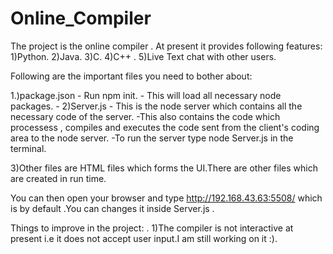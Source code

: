# Online_Compiler

The project is the online compiler .
At present it provides following features:
1)Python.
2)Java.
3)C.
4)C++ .
5)Live Text chat with other users.

Following are the important files you need to bother about:

1.)package.json - Run npm init. 
                - This will load all necessary node packages.
                - 
2)Server.js   - This is the node server which contains all the necessary code of the server.
               -This also contains the code which processess , compiles and executes the code sent from the client's coding area to the node server.
               -To run the server type node Server.js in the terminal.
               
3)Other files are HTML files which forms the UI.There are other files which are created in run time.


You can then open your browser and type http://192.168.43.63:5508/ which is by default .You can changes it inside Server.js .


Things to improve in the project: .
1)The compiler is not interactive at present i.e it does not accept user input.I am still working on it :).

